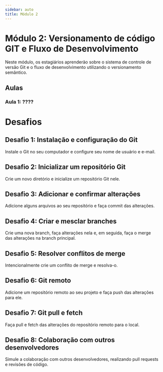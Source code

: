 ```yaml
---
sidebar: auto
title: Módulo 2
---
```


# Módulo 2: Versionamento de código GIT e Fluxo de Desenvolvimento

Neste módulo, os estagiários aprenderão sobre o sistema de controle de versão Git e o fluxo de desenvolvimento utilizando o versionamento semântico.

## Aulas

### Aula 1: ????

# Desafios

## Desafio 1: Instalação e configuração do Git

Instale o Git no seu computador e configure seu nome de usuário e e-mail.

## Desafio 2: Inicializar um repositório Git

Crie um novo diretório e inicialize um repositório Git nele.

## Desafio 3: Adicionar e confirmar alterações

Adicione alguns arquivos ao seu repositório e faça commit das alterações.

## Desafio 4: Criar e mesclar branches

Crie uma nova branch, faça alterações nela e, em seguida, faça o merge das alterações na branch principal.

## Desafio 5: Resolver conflitos de merge

Intencionalmente crie um conflito de merge e resolva-o.

## Desafio 6: Git remoto

Adicione um repositório remoto ao seu projeto e faça push das alterações para ele.

## Desafio 7: Git pull e fetch

Faça pull e fetch das alterações do repositório remoto para o local.

## Desafio 8: Colaboração com outros desenvolvedores

Simule a colaboração com outros desenvolvedores, realizando pull requests e revisões de código.


